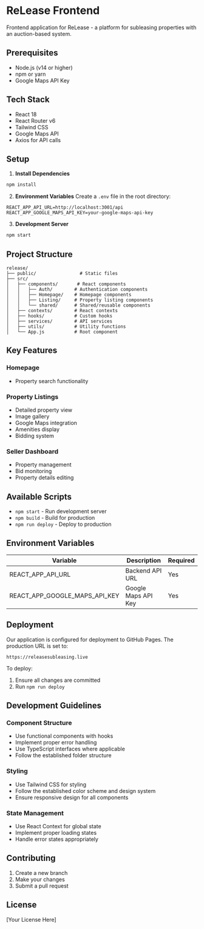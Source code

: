 # ReLease Frontend

Frontend application for ReLease - a platform for subleasing properties with an auction-based system.

## Prerequisites

- Node.js (v14 or higher)
- npm or yarn
- Google Maps API Key

## Tech Stack

- React 18
- React Router v6
- Tailwind CSS
- Google Maps API
- Axios for API calls

## Setup

1. **Install Dependencies**

```bash
npm install
```

2. **Environment Variables**
Create a `.env` file in the root directory:
```
REACT_APP_API_URL=http://localhost:3001/api
REACT_APP_GOOGLE_MAPS_API_KEY=your-google-maps-api-key
```

3. **Development Server**

```bash
npm start
```

## Project Structure
```
release/
├── public/                # Static files
├── src/
│   ├── components/       # React components
│   │   ├── Auth/        # Authentication components
│   │   ├── Homepage/    # Homepage components
│   │   ├── Listing/     # Property listing components
│   │   └── shared/      # Shared/reusable components
│   ├── contexts/        # React contexts
│   ├── hooks/           # Custom hooks
│   ├── services/        # API services
│   ├── utils/           # Utility functions
│   └── App.js           # Root component
```

## Key Features

### Homepage
- Property search functionality

### Property Listings
- Detailed property view
- Image gallery
- Google Maps integration
- Amenities display
- Bidding system

### Seller Dashboard
- Property management
- Bid monitoring
- Property details editing

## Available Scripts

- `npm start` - Run development server
- `npm build` - Build for production
- `npm run deploy` - Deploy to production

## Environment Variables

| Variable | Description | Required |
|----------|-------------|-----------|
| REACT_APP_API_URL | Backend API URL | Yes |
| REACT_APP_GOOGLE_MAPS_API_KEY | Google Maps API Key | Yes |

## Deployment

Our application is configured for deployment to GitHub Pages. The production URL is set to:
```
https://releasesubleasing.live
```

To deploy:
1. Ensure all changes are committed
2. Run `npm run deploy`

## Development Guidelines

### Component Structure
- Use functional components with hooks
- Implement proper error handling
- Use TypeScript interfaces where applicable
- Follow the established folder structure

### Styling
- Use Tailwind CSS for styling
- Follow the established color scheme and design system
- Ensure responsive design for all components

### State Management
- Use React Context for global state
- Implement proper loading states
- Handle error states appropriately

## Contributing

1. Create a new branch
2. Make your changes
3. Submit a pull request

## License

[Your License Here]
